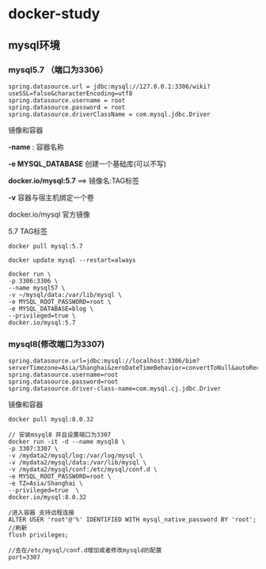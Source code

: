 # docker-study
## mysql环境

### mysql5.7 （端口为3306）

```properties
spring.datasource.url = jdbc:mysql://127.0.0.1:3306/wiki?useSSL=false&characterEncoding=utf8
spring.datasource.username = root
spring.datasource.password = root
spring.datasource.driverClassName = com.mysql.jdbc.Driver
```

镜像和容器

**-name** : 容器名称

**-e MYSQL_DATABASE**  创建一个基础库(可以不写)

**docker.io/mysql:5.7** ==> 镜像名:TAG标签

**-v** 容器与宿主机绑定一个卷

docker.io/mysql 官方镜像

5.7 TAG标签

```shell
docker pull mysql:5.7

docker update mysql --restart=always

docker run \
-p 3306:3306 \
--name mysql57 \
-v ~/mysql/data:/var/lib/mysql \
-e MYSQL_ROOT_PASSWORD=root \
-e MYSQL_DATABASE=blog \
--privileged=true \
docker.io/mysql:5.7

```

### mysql8(修改端口为3307)

```properties
spring.datasource.url=jdbc:mysql://localhost:3306/bim?serverTimezone=Asia/Shanghai&zeroDateTimeBehavior=convertToNull&autoReconnect=true&useSSL=false&failOverReadOnly=false
spring.datasource.username=root
spring.datasource.password=root
spring.datasource.driver-class-name=com.mysql.cj.jdbc.Driver
```

镜像和容器

```
docker pull mysql:8.0.32

// 安装msyql8 并且设置端口为3307
docker run -it -d --name mysql8 \
-p 3307:3307 \
-v /mydata2/mysql/log:/var/log/mysql \
-v /mydata2/mysql/data:/var/lib/mysql \
-v /mydata2/mysql/conf:/etc/mysql/conf.d \
-e MYSQL_ROOT_PASSWORD=root \
-e TZ=Asia/Shanghai \
--privileged=true  \
docker.io/mysql:8.0.32

/进入容器 支持远程连接
ALTER USER 'root'@'%' IDENTIFIED WITH mysql_native_password BY 'root';
//刷新
flush privileges;

//去在/etc/mysql/conf.d增加或者修改mysqld的配置 
port=3307

```

